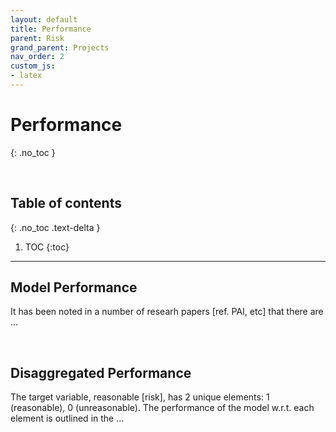 ```yaml
---
layout: default
title: Performance
parent: Risk
grand_parent: Projects
nav_order: 2
custom_js:
- latex
---
```


# Performance
{: .no_toc }

<br>

## Table of contents
{: .no_toc .text-delta }

1. TOC
{:toc}

---

<h2>Model Performance</h2>

It has been noted in a number of researh papers [ref. PAI, etc] that there are ...

<br>

<h2>Disaggregated Performance</h2>

The target variable, reasonable [risk], has 2 unique elements: 1 (reasonable), 0 (unreasonable).  The
performance of the model w.r.t. each element is outlined in the ...
